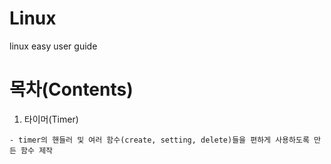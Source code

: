 # Linux
  linux easy user guide

# 목차(Contents)

  1. 타이머(Timer)
    
    - timer의 핸들러 및 여러 함수(create, setting, delete)들을 편하게 사용하도록 만든 함수 제작
